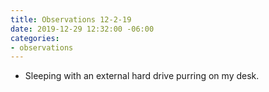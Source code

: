 ```yaml
---
title: Observations 12-2-19
date: 2019-12-29 12:32:00 -06:00
categories:
- observations
---
```


- Sleeping with an external hard drive purring on my desk.